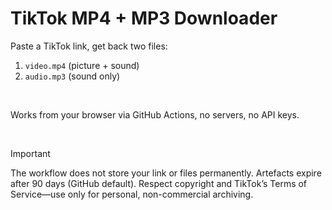 # TikTok MP4 + MP3 Downloader

Paste a TikTok link, get back two files:  
1. `video.mp4` (picture + sound)  
2. `audio.mp3` (sound only)

<br>

Works from your browser via GitHub Actions, no servers, no API keys.

<br>

> [!IMPORTANT]
> The workflow does not store your link or files permanently.
> Artefacts expire after 90 days (GitHub default).
> Respect copyright and TikTok’s Terms of Service—use only for personal, non-commercial archiving.
